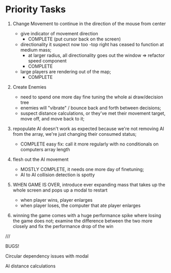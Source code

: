 # Priority Tasks

1) Change Movement to continue in the direction of the mouse from center
    - give indicator of movement direction
        - COMPLETE (put cursor back on the screen)
    - directionality it suspect now too
        -top right has ceased to function at medium mass;
        - at larger radius, all directionality goes out the window => refactor speed component
        - COMPLETE
    - large players are rendering out of the map;
        - COMPLETE

2) Create Enemies
    - need to spend one more day fine tuning the whole ai draw/decision tree
    - enemies will "vibrate" / bounce back and forth between decisions;
    - suspect distance calculations, or they've met their movement target, move off, and move back to it;


3) repopulate AI doesn't work as expected because we're not removing AI from the array, we're just changing their consumed status;
    - COMPLETE easy fix: call it more regularly with no conditionals on computers array length



4) flesh out the AI movement
    - MOSTLY COMPLETE, it needs one more day of finetuning;
    - AI to AI collision detection is spotty


5) WHEN GAME IS OVER, introduce ever expanding mass that takes up the whole screen and pops up a modal to restart
    - when player wins, player enlarges
    - when player loses, the computer that ate player enlarges

6) winning the game comes with a huge performance spike where losing the game does not; examine the difference between the two more closely and fix the performance drop of the win



///

BUGS!

Circular dependency issues with modal

AI distance calculations